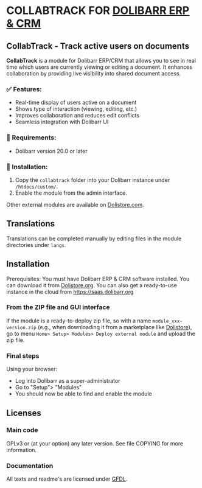 # COLLABTRACK FOR [DOLIBARR ERP & CRM](https://www.dolibarr.org)
## CollabTrack - Track active users on documents

**CollabTrack** is a module for Dolibarr ERP/CRM that allows you to see in real time which users are currently viewing or editing a document. It enhances collaboration by providing live visibility into shared document access.

### ✅ Features:
- Real-time display of users active on a document
- Shows type of interaction (viewing, editing, etc.)
- Improves collaboration and reduces edit conflicts
- Seamless integration with Dolibarr UI

### 🔧 Requirements:
- Dolibarr version 20.0 or later

### 🚀 Installation:
1. Copy the `collabtrack` folder into your Dolibarr instance under `/htdocs/custom/`.
2. Enable the module from the admin interface.

Other external modules are available on [Dolistore.com](https://www.dolistore.com).

## Translations

Translations can be completed manually by editing files in the module directories under `langs`.

## Installation

Prerequisites: You must have Dolibarr ERP & CRM software installed. You can download it from [Dolistore.org](https://www.dolibarr.org).
You can also get a ready-to-use instance in the cloud from https://saas.dolibarr.org


### From the ZIP file and GUI interface

If the module is a ready-to-deploy zip file, so with a name `module_xxx-version.zip` (e.g., when downloading it from a marketplace like [Dolistore](https://www.dolistore.com)),
go to menu `Home> Setup> Modules> Deploy external module` and upload the zip file.

### Final steps

Using your browser:

  - Log into Dolibarr as a super-administrator
  - Go to "Setup"> "Modules"
  - You should now be able to find and enable the module

## Licenses

### Main code

GPLv3 or (at your option) any later version. See file COPYING for more information.

### Documentation

All texts and readme's are licensed under [GFDL](https://www.gnu.org/licenses/fdl-1.3.en.html).
